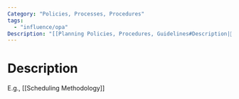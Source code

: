 ```yaml
---
Category: "Policies, Processes, Procedures"
tags:
  - "influence/opa"
Description: "[[Planning Policies, Procedures, Guidelines#Description|📝]]"
---
```

# Description
E.g., [[Scheduling Methodology]]
